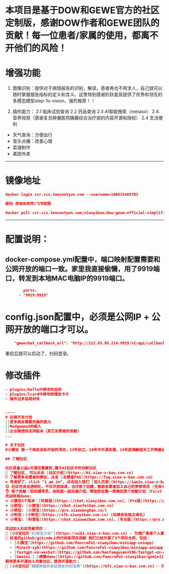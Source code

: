 
# 本项目是基于DOW和GEWE官方的社区定制版，感谢DOW作者和GEWE团队的贡献！每一位患者/家属的使用，都离不开他们的风险！

# 增强功能
1. 图像识别：提供对于病情报告的识别，解读，患者再也不用求人，自己就可以随时掌握报告指标的定义和含义。这里特别感谢阶跃星辰提供了优秀和领先的多模态模型step-1o-vision，强烈推荐！！

2. 插件能力：
2.1 临床试验查询
2.2 药品查询
2.3 AI智能搜索（metaso）
2.4.营养视频（感谢复旦肿瘤医院胰腺综合治疗部的内容开源和授权）
2.4 生活便利
* 天气查询：方便出行
* 音乐点播：改善心情
* 菜谱制作
* 美团外卖

---
# 镜像地址

```json
docker login ccr.ccs.tencentyun.com --username=100015489703

密码 咨询田老师/飞书权限

docker pull ccr.ccs.tencentyun.com/xiaoyibao/dow-gewe-official-simplified-xyb:v5
```
---
# 配置说明：
## docker-compose.yml配置中，端口映射配置需要和公网开放的端口一致。家里我直接偷懒，用了9919端口，转发到本地MAC电脑IP的9919端口。    
```json
        ports:
      - "9919:9919"
```


# config.json配置中，必须是公网IP + 公网开放的端口才可以。
```json
    "gewechat_callback_url": "http://112.65.86.214:9919/v2/api/callback/collect"
```

重启后就可以启动了，扫码登录。

# 修改插件
```json
- plugins/hello中修改欢迎词
- plugins/lcard中修改和增加卡片
- 插件过多容易封号


----
# 后续开发计划
[]更多病友需要的插件能力
[]Medgemma3的接入
[]企业微信的支持版本（其它志愿者的贡献)
...

# 关于社区
#小胰宝 是一个病友自助开始的项目，23年创立，24年中开源发展，24年底捐献给天工开物基金会，25年升级为社区化，由基金会和社区管理委员会CMC管理，构建纯血版的AI类公益开源项目- #小X宝社区，积极推动跨社区合作，专业推动社区规范管理，目前生态人群180+。社区目的是推动AI技术和RAG应用的普及化，集合力量助力25+癌种患者，并延伸至280+罕见病领域，立足患者公益服务，通过技术+任务，有效减少医患信息差，推动患者/家属规范治疗，减低焦虑。目前已经推出了小胰宝助手，小肺宝助手，小萌宝助手，小粉宝助手，小胃宝，小妍宝，小飞侠助手（首个罕见病领域应用）等项目。

## 了解社区

社区具备公益x开源双重属性,属于AI社区中的创新社区
👀 了解社区, 可以点击 [社区介绍](https://hi.xiao-x-bao.com.cn)
‼️ 了解更多志愿者的责任，点击 [志愿者FAQ](https://faq.xiao-x-bao.com.cn)
❤️ 考虑好了，click "i am in", 点击加入我们 [加入页面](https://iamin.xiao-x-bao.com.cn)
😊 社区任务全透明化，不仅开放阅读，也开放了创建，鼓励志愿者加入自己的梦想项目 [任务中心](https://task.xiaoyibao.com.cn)
👌 首个贡献：您的辅导员，会和您一起沟通介绍，帮助您在第一周确定首个贡献计划 [First Good Issue](https://myfirst.xiao-x-bao.com.cn)
欢迎体验demo: 
⭐️ 小胰宝3个版本：[科普版](https://chat.xiaoyibao.com.cn)、[Pro版](https://pro.xiaoyibao.com.cn)、[Deepseek版](https://deepseek.xiaoyibao.com.cn)
⭐️ 小肺宝: [小肺宝](https://chat.xiaofeibao.com.cn)
⭐️ 小萌宝: [小萌宝](https://pro.xiaomengbao.cn/)
⭐️ 小粉宝：[小粉宝](https://xfb.xiaoyibao.com.cn) (后续会有独立域名)
⭐️ 小胃宝: [科普版](https://chat.xiaoweibao.com.cn)、[专业版](https://pro.xiaoweibao.com.cn) (首个社区合作项目)

欢迎加入社区贡献项目：
👏 [小X宝社区"AI探宝计划"](https://wiki.xiao-x-bao.com.cn) - 为推广患者个人掌握智能体构建
👏 标准的github/gitcode上的代码和项目贡献 我们已经开源了3个项目仓库，包括：
  - [小胰宝](https://github.com/PancrePal-xiaoyibao/miniapp-uniapp)
  - [MinerU-xyb](https://github.com/PancrePal-xiaoyibao/miniapp-uniapp)
  - [fastgpt-on-wechat](https://github.com/hanfangyuan4396/fastgpt-on-wechat)
  - [Gemini-2.0病情demo](https://github.com/PancrePal-xiaoyibao/gemini2.0-xiaoyibao)
期待更多开源加入完善社区，提供开源能力；
👏 [小X宝社区"胰腺肿瘤并发症病友共创宝典"](https://bfz.xiao-x-bao.com.cn) - 开放病友共创的第一个标准wiki